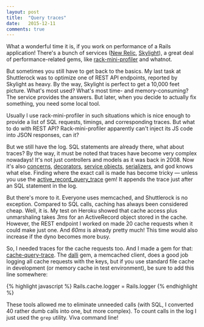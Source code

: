 ```yaml
---
layout: post
title:  "Query traces"
date:   2015-12-11
comments: true
---
```


What a wonderful time it is, if you work on performance of a Rails application!
There's a bunch of services ([New Relic](http://newrelic.com/),
[Skylight](https://www.skylight.io/)), a great deal of performance-related
gems, like [rack-mini-profiler](https://github.com/MiniProfiler/rack-mini-profiler)
and whatnot.

But sometimes you still have to get back to the basics. My last task at Shuttlerock
was to optimize one of REST API endpoints, reported by Skylight as heavy. By
the way, Skylight is perfect to get a 10,000 feet picture. What's most used?
What's most time- and memory-consuming? The service provides the answers. But later, when
you decide to actually fix something, you need some local tool.

Usually I use rack-mini-profiler in such situations which is nice enough to provide
a list of SQL requests, timings, and corresponding traces. But what to do with REST API?
Rack-mini-profiler apparently can't inject its JS code into JSON responses, can it?

But we still have the log. SQL statements are already there, what about traces?
By the way, it must be noted that traces have become very complex nowadays! It's not
just controllers and models as it was back in 2008. Now it's also
[concerns](http://api.rubyonrails.org/classes/ActiveSupport/Concern.html),
[decorators](https://github.com/drapergem/draper),
[service objects](http://blog.codeclimate.com/blog/2012/10/17/7-ways-to-decompose-fat-activerecord-models/),
[serializers](https://github.com/rails-api/active_model_serializers), and
god knows what else. Finding where the exact call is made has become tricky —
unless you use the [active_record_query_trace](https://github.com/ruckus/active-record-query-trace)
gem! It appends the trace just after an SQL statement in the log.

But there's more to it. Everyone uses memcached, and Shuttlerock is no exception.
Compared to SQL calls, caching has always been considered cheap. Well, it is.
My test on Heroku showed that cache access plus unmarshaling takes _3ms_ for an
ActiveRecord object stored in the cache. However, the REST endpoint I worked on made 20
cache requests when it could make just one. And _60ms_ is already pretty much!
This time would also increase if the dyno becomes more busy.

So, I needed traces for the cache requests too. And I made a gem for that:
[cache-query-trace](https://github.com/be9/cache-query-trace). The
[dalli](https://github.com/petergoldstein/dalli) gem,
a memcached client, does a good job logging all cache requests with the keys,
but if you use standard file cache in development (or memory cache in test environment),
be sure to add this line somewhere:

{% highlight javascript %}
Rails.cache.logger = Rails.logger
{% endhighlight %}

These tools allowed me to eliminate unneeded calls (with SQL, I converted
40 rather dumb calls into one, but more complex). To count calls in the log
I just used the `grep` utility. Viva command line!
